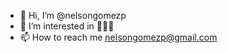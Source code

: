 - 👋 Hi, I’m @nelsongomezp
- 👀 I’m interested in 🍺🍺🍺
- 📫 How to reach me nelsongomezp@gmail.com

<!---
nelsongomezp/nelsongomezp is a ✨ special ✨ repository because its `README.md` (this file) appears on your GitHub profile.
You can click the Preview link to take a look at your changes.
--->

